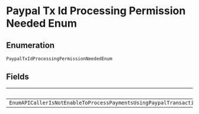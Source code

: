 
# Paypal Tx Id Processing Permission Needed Enum

## Enumeration

`PaypalTxIdProcessingPermissionNeededEnum`

## Fields

| Name |
|  --- |
| `EnumAPICallerIsNotEnableToProcessPaymentsUsingPaypalTransactionIdPleaseContactCustomerSupportToRequestPermissionsToProcessTransactionsWithPayPalTransactionID` |

